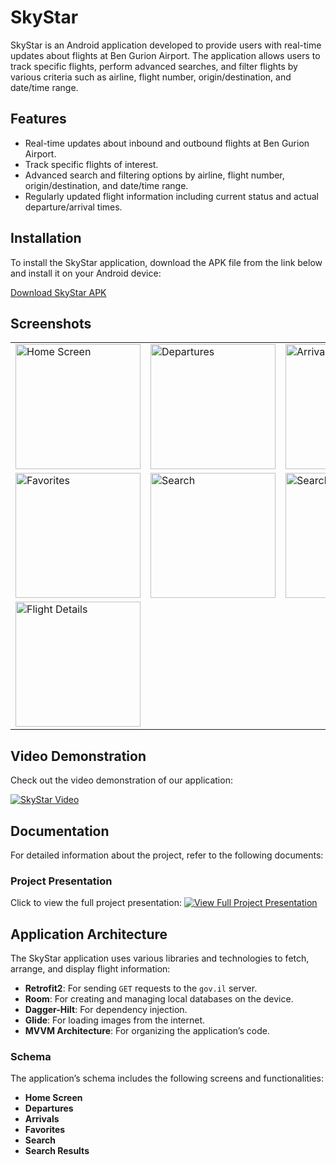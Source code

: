 # SkyStar

SkyStar is an Android application developed to provide users with real-time updates about flights at Ben Gurion Airport. The application allows users to track specific flights, perform advanced searches, and filter flights by various criteria such as airline, flight number, origin/destination, and date/time range.

## Features

- Real-time updates about inbound and outbound flights at Ben Gurion Airport.
- Track specific flights of interest.
- Advanced search and filtering options by airline, flight number, origin/destination, and date/time range.
- Regularly updated flight information including current status and actual departure/arrival times.

## Installation

To install the SkyStar application, download the APK file from the link below and install it on your Android device:

[Download SkyStar APK](https://www.dropbox.com/scl/fi/s1bmmvhcirpnj1bf71nip/SkyStar.apk?rlkey=jlodt3yn7z9e86a61p2a8ln7d&st=jx82ht2c&dl=0)

## Screenshots

<table>
  <tr>
    <td><img src="https://drive.google.com/uc?export=view&id=1qfIctEL-lpK-TJDm3ssRNc8WHUTTS6Qh" alt="Home Screen" width="200"></td>
    <td><img src="https://drive.google.com/uc?export=view&id=1qmfn6wTEMpTLDhNnH38mWJ3kWJ340Uhc" alt="Departures" width="200"></td>
    <td><img src="https://drive.google.com/uc?export=view&id=1qwCmz-JGi8_oIefysTE9zlmGlHZApYe5" alt="Arrivals" width="200"></td>
  </tr>
  <tr>
    <td><img src="https://drive.google.com/uc?export=view&id=1rCtVRT-dETdecdiJ0A1A_7JDBcU7WtN7" alt="Favorites" width="200"></td>
    <td><img src="https://drive.google.com/uc?export=view&id=1qy-kWhg53M7jixulMOpB4a4-opALLXK7" alt="Search" width="200"></td>
    <td><img src="https://drive.google.com/uc?export=view&id=1rEITTNwwLcNxjfeS4U3xBlCfb6_AGiAs" alt="Search Results" width="200"></td>
  </tr>
  <tr>
    <td><img src="https://drive.google.com/uc?export=view&id=1r-UjsfYezA256ZvuO8SY1XCaESZxweCN" alt="Flight Details" width="200"></td>
  </tr>
</table>

## Video Demonstration

Check out the video demonstration of our application:

[![SkyStar Video](https://img.youtube.com/vi/yENMu5VoE-Q/0.jpg)](https://youtu.be/yENMu5VoE-Q)

## Documentation

For detailed information about the project, refer to the following documents:

### Project Presentation

Click to view the full project presentation:
[![View Full Project Presentation](https://previews.dropbox.com/p/thumb/ACXyvlh-UoDkZVVatmdCLlazbLD3BENQ_RmtNmSgGuNwENHZ2ON5OFw2K62U1ndMsky7u0Qg8MBUm-Ru1x8cY6QeuBgWD0N-M-hf17M9NtN6OzidCRA6tEPqbTcYOdheqbYG98s5QDT7UXl9fcqD3nk7um-qVNiTw7jc6IfaINFOd9NP0_epH0-uy_e_esJLgAEgu0EHh9dRvUqf5gfKYLmlUoZQzyguRj-VIy4G1li2728kknDNQXRc-LSdEpTx8AnpfTf2hRijwaKW0YokNpQKhjvMB5V1VYkMChmHUo_Abl2ouHI3GUjnL-DsEtp5h-TuqSuzfgl-kZKzJ5ZLYAJE/p.jpeg)](https://www.dropbox.com/scl/fi/uvif1fuiq4udujfensxng/Project-Presentation.pdf?rlkey=a2y74myrhn7m1vz11ayu249n7&st=y4r6i4g9&dl=0)

## Application Architecture

The SkyStar application uses various libraries and technologies to fetch, arrange, and display flight information:

- **Retrofit2**: For sending `GET` requests to the `gov.il` server.
- **Room**: For creating and managing local databases on the device.
- **Dagger-Hilt**: For dependency injection.
- **Glide**: For loading images from the internet.
- **MVVM Architecture**: For organizing the application’s code.

### Schema

The application’s schema includes the following screens and functionalities:

- **Home Screen**
- **Departures**
- **Arrivals**
- **Favorites**
- **Search**
- **Search Results**
